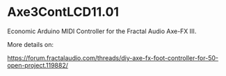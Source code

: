 # Axe3ContLCD11.01
Economic Arduino MIDI Controller for the Fractal Audio Axe-FX III.

More details on:

https://forum.fractalaudio.com/threads/diy-axe-fx-foot-controller-for-50-open-project.119882/
